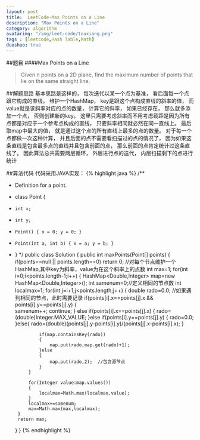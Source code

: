 ```yaml
---
layout: post
title:  LeetCode-Max Points on a Line
description: "Max Points on a Line"
category: algorithm
avatarimg: "/img/leet-code/touxiang.png"
tags : [leetcode,Hash Table,Math]
duoshuo: true
---
```

##题目
####Max Points on a Line
>Given n points on a 2D plane, find the maximum number of points that lie on the same straight line.
>
<!-- more -->
	
##解题思路
基本思路是这样的， 每次迭代以某一个点为基准， 看后面每一个点跟它构成的直线， 维护一个HashMap， key是跟这个点构成直线的斜率的值， 而value就是该斜率对应的点的数量， 计算它的斜率， 如果已经存在， 那么就多添加一个点， 否则创建新的key。 这里只需要考虑斜率而不用考虑截距是因为所有点都是对应于一个参考点构成的直线， 只要斜率相同就必然在同一直线上。 最后取map中最大的值， 就是通过这个点的所有直线上最多的点的数量。 对于每一个点都做一次这种计算， 并且后面的点不需要看扫描过的点的情况了， 因为如果这条直线是包含最多点的直线并且包含前面的点， 那么前面的点肯定统计过这条直线了。 因此算法总共需要两层循环， 外层进行点的迭代， 内层扫描剩下的点进行统计

##算法代码
代码采用JAVA实现：
{% highlight java %}
/**
 * Definition for a point.
 * class Point {
 *     int x;
 *     int y;
 *     Point() { x = 0; y = 0; }
 *     Point(int a, int b) { x = a; y = b; }
 * }
 */
public class Solution {
    public int maxPoints(Point[] points) {
        if(points==null || points.length==0)
        	return 0;
       //对每个节点维护一个HashMap,其中key为斜率，value为在这个斜率上的点数
        int max=1;
        for(int i=0;i<points.length-1;i++)
        {
        	HashMap<Double,Integer> map=new HashMap<Double,Integer>();
        	int samenum=0;//定义相同的节点数
        	int localmax=1;
        	for(int j=i+1;j<points.length;j++)
        	{
        		double rado=0.0;
        		//如果遇到相同的节点，此时需要记录
        		if(points[i].x==points[j].x && points[i].y==points[j].y)
        		{	
        			samenum++;
        			continue;
        		}
        		else if(points[i].x==points[j].x)
        		{
        			rado=(double)Integer.MAX_VALUE;
        		}else if(points[i].y==points[j].y)
        		{
        			rado=0.0;
        		}else{
        			rado=(double)(points[j].y-points[i].y)/(points[j].x-points[i].x);
        		}

        		if(map.containsKey(rado))
        		{
        			map.put(rado,map.get(rado)+1);
        		}else
        		{
        			map.put(rado,2);  //包含源节点
        		}
        	}

    		for(Integer value:map.values())
    		{
    			localmax=Math.max(localmax,value);
    		}
    		localmax+=samenum;
  			max=Math.max(max,localmax);
        }
        return max;
    }
}
{% endhighlight %}






